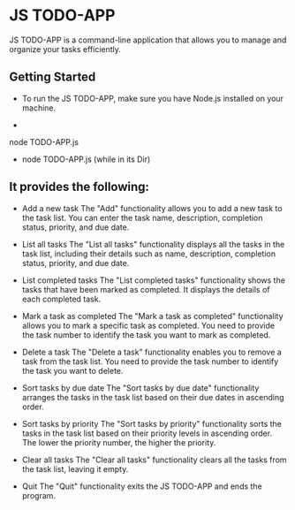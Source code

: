 # JS TODO-APP

JS TODO-APP is a command-line application that allows you to manage and organize your tasks efficiently. 

## Getting Started

* To run the JS TODO-APP, make sure you have Node.js installed on your machine.
* ```bash
node TODO-APP.js
* node TODO-APP.js (while in its Dir)

## It provides the following:

* Add a new task
The "Add" functionality allows you to add a new task to the task list. You can enter the task name, description, completion status, priority, and due date.

* List all tasks
The "List all tasks" functionality displays all the tasks in the task list, including their details such as name, description, completion status, priority, and due date.

* List completed tasks
The "List completed tasks" functionality shows the tasks that have been marked as completed. It displays the details of each completed task.

* Mark a task as completed
The "Mark a task as completed" functionality allows you to mark a specific task as completed. You need to provide the task number to identify the task you want to mark as completed.

* Delete a task
The "Delete a task" functionality enables you to remove a task from the task list. You need to provide the task number to identify the task you want to delete.

* Sort tasks by due date
The "Sort tasks by due date" functionality arranges the tasks in the task list based on their due dates in ascending order.

* Sort tasks by priority
The "Sort tasks by priority" functionality sorts the tasks in the task list based on their priority levels in ascending order. The lower the priority number, the higher the priority.

* Clear all tasks
The "Clear all tasks" functionality clears all the tasks from the task list, leaving it empty.

* Quit
The "Quit" functionality exits the JS TODO-APP and ends the program.
